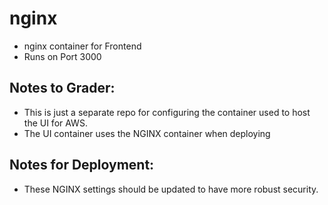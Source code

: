 # nginx
* nginx container for Frontend
* Runs on Port 3000

## Notes to Grader:
* This is just a separate repo for configuring the container used to host the UI for AWS.
* The UI container uses the NGINX container when deploying

## Notes for Deployment:
* These NGINX settings should be updated to have more robust security.
